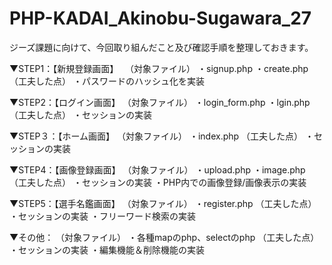 # PHP-KADAI_Akinobu-Sugawara_27

ジーズ課題に向けて、今回取り組んだこと及び確認手順を整理しておきます。

▼STEP1：【新規登録画面】　
（対象ファイル）
・signup.php
・create.php
（工夫した点）
・パスワードのハッシュ化を実装
  
▼STEP2：【ログイン画面】
  （対象ファイル）
  ・login_form.php
  ・lgin.php
  （工夫した点）
  ・セッションの実装
  
 ▼STEP３：【ホーム画面】
  （対象ファイル）
  ・index.php
  （工夫した点）
  ・セッションの実装
 
 ▼STEP4：【画像登録画面】
  （対象ファイル）
  ・upload.php
  ・image.php
  （工夫した点）
  ・セッションの実装
  ・PHP内での画像登録/画像表示の実装
  
 ▼STEP5：【選手名鑑画面】
   （対象ファイル）
   ・register.php
   （工夫した点）
   ・セッションの実装
   ・フリーワード検索の実装
  
 ▼その他：
   （対象ファイル）
   ・各種mapのphp、selectのphp
   （工夫した点）
   ・セッションの実装
   ・編集機能＆削除機能の実装
